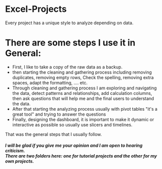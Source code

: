 
# Excel-Projects
Every project has a unique style to analyze depending on data.
<h1>There are some steps I use it in General: </h1> 
<ul>
 <li> First, I like to take a copy of the raw data as a backup.
<li> then starting the cleaning and gathering process including removing duplicates, removing empty rows, Check the spelling, removing extra spaces, adapt the formatting, .... etc.
<li> Through cleaning and gathering process I am exploring and navigating the data, detect patterns and relationships, add calculation columns, then ask questions that will help me and the final users to understand the data.
<li> After that starting the analyzing process usually with pivot tables "it's a great tool" and trying to answer the questions 
<li> Finally, designing the dashboard, it is important to make it dynamic or interactive as possible so usually use slicers and timelines.
</ul>
 That was the general steps that I usually follow.
 <br>
<h5>
I will be glad if you give me your opinion and I am open to hearing criticism.
<br>There are two folders here: one for tutorial projects and the other for my own projects.
</h5>
